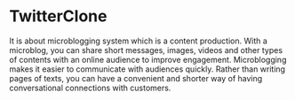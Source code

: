 # TwitterClone
It is about microblogging system which is a content production. With a microblog, you can share short messages, images, videos and other types of contents with an online audience to improve engagement. Microblogging makes it easier to communicate with audiences quickly. Rather than writing pages of texts, you can have a convenient and shorter way of having conversational connections with customers.
